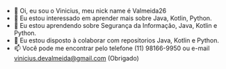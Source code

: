 - 👋 Oi, eu sou o Vinicius, meu nick name  é Valmeida26
- 👀 Eu estou interessado em aprender mais sobre Java, Kotlin, Python.
- 🌱 Eu estou aprendendo sobre Segurança da Informação, Java, Kotlin e Python.
- 💞️ Eu estou disposto à colaborar com repositorios Java, Kotlin e Python.
- 📫 Você pode me encontrar pelo telefone (11) 98166-9950 ou e-mail vinicius.devalmeida@gmail.com  (Obrigado)
<!---
Valmeida26/Valmeida26 is a ✨ special ✨ repository because its `README.md` (this file) appears on your GitHub profile.
You can click the Preview link to take a look at your changes.
--->

